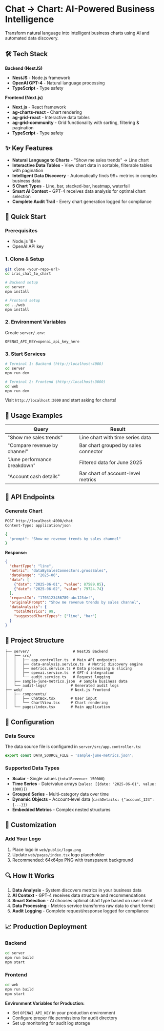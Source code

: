 # Chat → Chart: AI-Powered Business Intelligence

Transform natural language into intelligent business charts using AI and automated data discovery.

## 🛠️ Tech Stack

**Backend (NestJS)**
- **NestJS** - Node.js framework
- **OpenAI GPT-4** - Natural language processing  
- **TypeScript** - Type safety

**Frontend (Next.js)**
- **Next.js** - React framework
- **ag-charts-react** - Chart rendering
- **ag-grid-react** - Interactive data tables
- **ag-grid-community** - Grid functionality with sorting, filtering & pagination
- **TypeScript** - Type safety

## ✨ Key Features

- **Natural Language to Charts** - "Show me sales trends" → Line chart
- **Interactive Data Tables** - View chart data in sortable, filterable tables with pagination
- **Intelligent Data Discovery** - Automatically finds 99+ metrics in complex business data
- **5 Chart Types** - Line, bar, stacked-bar, heatmap, waterfall
- **Smart AI Context** - GPT-4 receives data analysis for optimal chart selection
- **Complete Audit Trail** - Every chart generation logged for compliance

## 🚀 Quick Start

### Prerequisites
- Node.js 18+
- OpenAI API key

### 1. Clone & Setup
```bash
git clone <your-repo-url>
cd iris_chat_to_chart

# Backend setup
cd server
npm install

# Frontend setup  
cd ../web
npm install
```

### 2. Environment Variables
Create `server/.env`:
```
OPENAI_API_KEY=openai_api_key_here
```

### 3. Start Services
```bash
# Terminal 1: Backend (http://localhost:4000)
cd server
npm run dev

# Terminal 2: Frontend (http://localhost:3000)  
cd web
npm run dev
```

Visit `http://localhost:3000` and start asking for charts!

## 💬 Usage Examples

| **Query** | **Result** |
|-----------|------------|
| "Show me sales trends" | Line chart with time series data |
| "Compare revenue by channel" | Bar chart grouped by sales connector |
| "June performance breakdown" | Filtered data for June 2025 |
| "Account cash details" | Bar chart of account-level metrics |

## 📡 API Endpoints

### Generate Chart
```bash
POST http://localhost:4000/chat
Content-Type: application/json

{
  "prompt": "Show me revenue trends by sales channel"
}
```

**Response:**
```json
{
  "chartType": "line",
  "metric": "dataBySalesConnectors.grossSales",
  "dateRange": "2025-06",
  "data": [
    {"date": "2025-06-01", "value": 87589.85},
    {"date": "2025-06-02", "value": 79724.74}
  ],
  "requestId": "1703123456789-abc123def",
  "originalPrompt": "Show me revenue trends by sales channel",
  "dataAnalysis": {
    "totalMetrics": 99,
    "suggestedChartTypes": ["line", "bar"]
  }
}
```

## 📁 Project Structure

```
├── server/                    # NestJS Backend
│   ├── src/
│   │   ├── app.controller.ts  # Main API endpoints
│   │   ├── data-analysis.service.ts  # Metric discovery engine
│   │   ├── metrics.service.ts # Data processing & slicing
│   │   ├── openai.service.ts  # GPT-4 integration
│   │   └── audit.service.ts   # Request logging
│   ├── sample-june-metrics.json  # Sample business data
│   └── audit-logs/           # Generated audit logs
├── web/                      # Next.js Frontend  
│   ├── components/
│   │   ├── ChatBox.tsx       # User input
│   │   └── ChartView.tsx     # Chart rendering
│   └── pages/index.tsx       # Main application
```

## 🔧 Configuration

### Data Source
The data source file is configured in `server/src/app.controller.ts`:
```typescript
export const DATA_SOURCE_FILE = 'sample-june-metrics.json';
```

### Supported Data Types
- **Scalar** - Single values (`totalRevenue: 150000`)
- **Time Series** - Date/value arrays (`sales: [{date: "2025-06-01", value: 1000}]`)
- **Grouped Series** - Multi-category data over time
- **Dynamic Objects** - Account-level data (`cashDetails: {"account_123": {...}}`)
- **Embedded Metrics** - Complex nested structures

## 🎨 Customization

### Add Your Logo
1. Place logo in `web/public/logo.png`
2. Update `web/pages/index.tsx` logo placeholder
3. Recommended: 64x64px PNG with transparent background

## 🔍 How It Works

1. **Data Analysis** - System discovers metrics in your business data
2. **AI Context** - GPT-4 receives data structure and recommendations  
3. **Smart Selection** - AI chooses optimal chart type based on user intent
4. **Data Processing** - Metrics service transforms raw data to chart format
5. **Audit Logging** - Complete request/response logged for compliance

## 📈 Production Deployment

### Backend
```bash
cd server
npm run build
npm start
```

### Frontend
```bash
cd web
npm run build
npm start
```

**Environment Variables for Production:**
- Set `OPENAI_API_KEY` in your production environment
- Configure proper file permissions for audit directory
- Set up monitoring for audit log storage